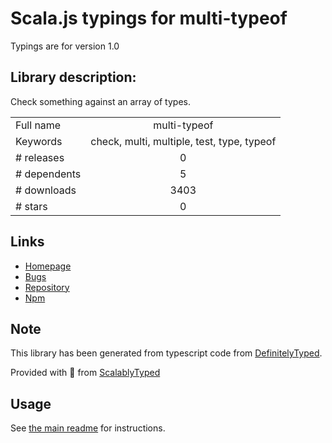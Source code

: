 
# Scala.js typings for multi-typeof

Typings are for version 1.0

## Library description:
Check something against an array of types.

|                    |                 |
| ------------------ | :-------------: |
| Full name          | multi-typeof |
| Keywords           | check, multi, multiple, test, type, typeof |
| # releases         | 0 |
| # dependents       | 5 |
| # downloads        | 3403 |
| # stars            | 0 |

## Links
- [Homepage](https://github.com/gillstrom/multi-typeof#readme)
- [Bugs](https://github.com/gillstrom/multi-typeof/issues)
- [Repository](https://github.com/gillstrom/multi-typeof)
- [Npm](https://www.npmjs.com/package/multi-typeof)
    


## Note
This library has been generated from typescript code from [DefinitelyTyped](https://definitelytyped.org).

Provided with :purple_heart: from [ScalablyTyped](https://github.com/oyvindberg/ScalablyTyped)

## Usage
See [the main readme](../../readme.md) for instructions.


